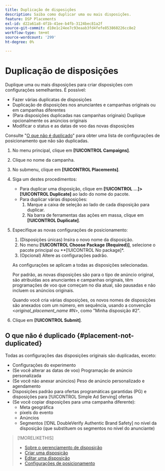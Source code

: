 ```yaml
---
title: Duplicação de disposições
description: Saiba como duplicar uma ou mais disposições.
feature: DSP Placements
exl-id: d22a61a8-4f1b-41ee-b4fb-3124bec81a2f
source-git-commit: d10e1c24ee7c93eaab3fd4fefe853860226cc8e2
workflow-type: tm+mt
source-wordcount: '299'
ht-degree: 0%

---
```


# Duplicação de disposições

<!-- Some placements don't have this option. Clarify which placement types aren't eligible -- is it PG placements, or all placements using private inventory? And anything else? -->

Duplique uma ou mais disposições para criar disposições com configurações semelhantes. É possível:

* Fazer várias duplicatas de disposições
* Duplicação de disposições nos anunciantes e campanhas originais ou em campanhas diferentes
* (Para disposições duplicadas nas campanhas originais) Duplique opcionalmente os anúncios originais
* Modificar o status e as datas de voo das novas disposições

Consulte &quot;[O que não é duplicado](#placement-not-duplicated)&quot; para obter uma lista de configurações de posicionamento que não são duplicadas.

1. No menu principal, clique em **[!UICONTROL Campaigns]**.
1. Clique no nome da campanha.
1. No submenu, clique em **[!UICONTROL Placements]**.
1. Siga um destes procedimentos:
   * Para duplicar uma disposição, clique em **[!UICONTROL ...]>[!UICONTROL Duplicate]** ao lado do nome do pacote.
   * Para duplicar várias disposições:
      1. Marque a caixa de seleção ao lado de cada disposição para duplicar.
      1. Na barra de ferramentas das ações em massa, clique em **[!UICONTROL Duplicate]**.
1. Especifique as novas configurações de posicionamento:
   1. (Disposições únicas) Insira o novo nome da disposição.
   1. No menu **[!UICONTROL Choose Package (Required)]**, selecione o pacote principal ou **[!UICONTROL No package]*.
   1. (Opcional) Altere as configurações padrão.

   As configurações se aplicam a todas as disposições selecionadas.

   Por padrão, as novas disposições são para o tipo de anúncio original, são atribuídas aos anunciantes e campanhas originais, têm programações de voo que começam no dia atual, são pausadas e não incluem os anúncios originais.

   Quando você cria várias disposições, os novos nomes de disposições são anexados com um número, em sequência, usando a convenção &lt;*original_placement_name #N*>, como &quot;Minha disposição #2&quot;.

1. Clique em **[!UICONTROL Submit]**.

## O que não é duplicado {#placement-not-duplicated}

Todas as configurações das disposições originais são duplicadas, exceto:

* Configurações do experimento
* (Se você alterar as datas de voo) Programação de anúncio personalizada
* (Se você não anexar anúncios) Peso de anúncio personalizado e agendamento
* Disposições padrão para ofertas programáticas garantidas (PG) e disposições para [!UICONTROL Simple Ad Serving] ofertas
* (Se você copiar disposições para uma campanha diferente):
   * Meta geográfica
   * pixels do evento
   * Anúncios
   * Segmentos [!DNL DoubleVerify Authentic Brand Safety] no nível da disposição (que substituem os segmentos no nível do anunciante)

>[!MORELIKETHIS]
>
>* [Sobre o gerenciamento de disposição](placement-about.md)
>* [Criar uma disposição](placement-create.md)
>* [Editar uma disposição](placement-edit.md)
>* [Configurações de posicionamento](placement-settings.md)

